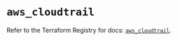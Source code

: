 # `aws_cloudtrail`

Refer to the Terraform Registry for docs: [`aws_cloudtrail`](https://registry.terraform.io/providers/hashicorp/aws/5.92.0/docs/resources/cloudtrail).
